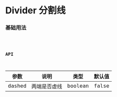 # Divider 分割线

### 基础用法

<code hideActions='["CSB","EXTERNAL"]' src="./basic.tsx">

### API

| 参数   | 说明         | 类型    | 默认值 |
| ------ | ------------ | ------- | ------ |
| dashed | 两端是否虚线 | boolean | false  |
